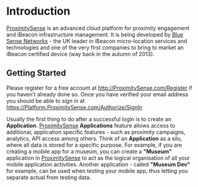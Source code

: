 # Introduction

[ProximitySense](http://ProximitySense.com) is an advanced cloud platform for proximity engagement and iBeacon infrastructure management. 
It is being developed by [Blue Sense Networks](http://bluesensenetworks.com) - the UK leader in iBeacon micro-location services and 
technologies and one of the very first companies to bring to market an iBeacon certified device (way back in the autumn of 2013).

## Getting Started 

Please register for a free account at http://ProximitySense.com/Register if you haven't already done so.
Once you have verified your email address you should be able to sign in at https://Platform.ProximitySense.com/Authorize/SignIn

Usually the first thing to do after a successful login is to create an **Application**. [ProximitySense](http://ProximitySense.com) **Applications** 
feature allows access to additional, application specific features - such as proximity campaigns, analytics, API access among others. 
Think of an **Application** as a silo, where all data is stored for a specific purpose. For example, if you are creating a mobile app 
for a museum, you can create a **"Museum"** application in [ProximitySense](http://ProximitySense.com) to act as the logical organisation of
all your mobile application activities. Another application - called **"Museum Dev"** for example, can be used when testing your mobile app,
thus letting you separate actual from testing data.